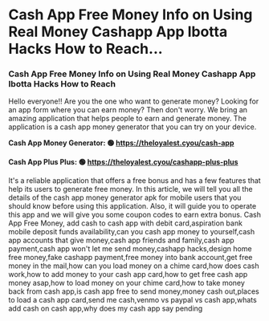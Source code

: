 # Cash App Free Money Info on Using Real Money Cashapp App Ibotta Hacks How to Reach...

### Cash App Free Money Info on Using Real Money Cashapp App Ibotta Hacks How to Reach 

Hello everyone!! Are you the one who want to generate money? Looking for an app form where you can earn money? Then don't worry. We bring an amazing application that helps people to earn and generate money. The application is a cash app money generator that you can try on your device.

<strong>Cash App Money Generator: 🟢 https://theloyalest.cyou/cash-app</strong>

<strong>Cash App Plus Plus: 🟢 https://theloyalest.cyou/cashapp-plus-plus</strong>

It's a reliable application that offers a free bonus and has a few features that help its users to generate free money. In this article, we will tell you all the details of the cash app money generator apk for mobile users that you should know before using this application. Also, it will guide you to operate this app and we will give you some coupon codes to earn extra bonus. Cash App Free Money, add cash to cash app with debit card,aspiration bank mobile deposit funds availability,can you cash app money to yourself,cash app accounts that give money,cash app friends and family,cash app payment,cash app won't let me send money,cashapp hacks,design home free money,fake cashapp payment,free money into bank account,get free money in the mail,how can you load money on a chime card,how does cash work,how to add money to your cash app card,how to get free cash app money asap,how to load money on your chime card,how to take money back from cash app,is cash app free to send money,money cash out,places to load a cash app card,send me cash,venmo vs paypal vs cash app,whats add cash on cash app,why does my cash app say pending

